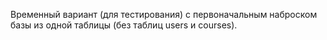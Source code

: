 Временный вариант (для тестирования) с первоначальным наброском базы из одной таблицы (без таблиц users и courses).